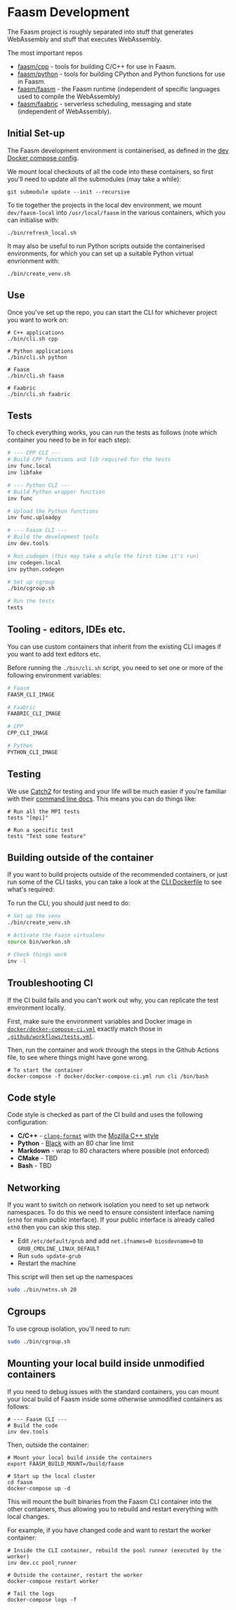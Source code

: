 # Faasm Development

The Faasm project is roughly separated into stuff that generates WebAssembly and
stuff that executes WebAssembly. 

The most important repos 

- [faasm/cpp](https://github.com/faasm/cpp) - tools for building C/C++ for use
  in Faasm.
- [faasm/python](https://github.com/faasm/python) - tools for building CPython
  and Python functions for use in Faasm.
- [faasm/faasm](https://github.com/faasm/faasm) - the Faasm runtime (independent
  of specific languages used to compile the WebAssembly)
- [faasm/faabric](https://github.com/faasm/faabric) - serverless scheduling,
  messaging and state (independent of WebAssembly).

## Initial Set-up

The Faasm development environment is containerised, as defined in the [dev
Docker compose config](docker-compose-dev.yml).

We mount local checkouts of all the code into these containers, so first you'll
need to update all the submodules (may take a while):

```
git submodule update --init --recursive
```

To tie together the projects in the local dev environment, we mount
`dev/faasm-local` into `/usr/local/faasm` in the various containers, which you
can initialise with:

```
./bin/refresh_local.sh
```

It may also be useful to run Python scripts outside the containerised 
environments, for which you can set up a suitable Python virtual envrionment 
with:

```
./bin/create_venv.sh
```

## Use

Once you've set up the repo, you can start the CLI for whichever project you 
want to work on:

```
# C++ applications
./bin/cli.sh cpp

# Python applications
./bin/cli.sh python

# Faasm 
./bin/cli.sh faasm

# Faabric
./bin/cli.sh faabric
```

## Tests

To check everything works, you can run the tests as follows (note which 
container you need to be in for each step):

```bash
# --- CPP CLI ---
# Build CPP functions and lib required for the tests
inv func.local
inv libfake

# --- Python CLI ---
# Build Python wrapper function
inv func

# Upload the Python functions
inv func.uploadpy

# --- Faasm CLI ---
# Build the development tools
inv dev.tools

# Run codegen (this may take a while the first time it's run)
inv codegen.local
inv python.codegen

# Set up cgroup
./bin/cgroup.sh

# Run the tests
tests
```

## Tooling - editors, IDEs etc.

You can use custom containers that inherit from the existing CLI images if you
want to add text editors etc. 

Before running the `./bin/cli.sh` script, you need to set one or more of the
following environment variables:

```bash
# Faasm
FAASM_CLI_IMAGE

# Faabric
FAABRIC_CLI_IMAGE

# CPP
CPP_CLI_IMAGE

# Python
PYTHON_CLI_IMAGE
```

## Testing

We use [Catch2](https://github.com/catchorg/Catch2) for testing and your life 
will be much easier if you're familiar with their [command line
docs](https://github.com/catchorg/Catch2/blob/v2.x/docs/command-line.md).  This
means you can do things like:

```
# Run all the MPI tests
tests "[mpi]"

# Run a specific test
tests "Test some feature"
```

## Building outside of the container

If you want to build projects outside of the recommended containers, or just
run some of the CLI tasks, you can take a look at the [CLI
Dockerfile](../docker/cli.dockerfile) to see what's required:

To run the CLI, you should just need to do:

```bash
# Set up the venv
./bin/create_venv.sh

# Activate the Faasm virtualenv
source bin/workon.sh

# Check things work
inv -l
```

## Troubleshooting CI

If the CI build fails and you can't work out why, you can replicate the test
environment locally.

First, make sure the environment variables and Docker image in 
[`docker/docker-compose-ci.yml`](../docker/docker-compose-ci.yml) exactly match
those in [`.github/workflows/tests.yml`](../.github/workflows/tests.yml).

Then, run the container and work through the steps in the Github Actions file,
to see where things might have gone wrong.

```
# To start the container 
docker-compose -f docker/docker-compose-ci.yml run cli /bin/bash
```

## Code style

Code style is checked as part of the CI build and uses the following
configuration:

- **C/C++** - [`clang-format`](https://clang.llvm.org/docs/ClangFormat.html)
  with the [Mozilla C++
  style](https://firefox-source-docs.mozilla.org/code-quality/coding-style/coding_style_cpp.html)
- **Python** - [Black](https://github.com/psf/black) with an 80 char line limit
- **Markdown** - wrap to 80 characters where possible (not enforced)
- **CMake** - TBD
- **Bash** - TBD

## Networking

If you want to switch on network isolation you need to set up network
namespaces. To do this we need to ensure consistent interface naming (`eth0` for
main public interface). If your public interface is already called `eth0` then
you can skip this step.

- Edit `/etc/default/grub` and add `net.ifnames=0 biosdevname=0` to
  `GRUB_CMDLINE_LINUX_DEFAULT`
- Run `sudo update-grub`
- Restart the machine

This script will then set up the namespaces

```bash
sudo ./bin/netns.sh 20
```

## Cgroups

To use cgroup isolation, you'll need to run:

```bash
sudo ./bin/cgroup.sh
```

## Mounting your local build inside unmodified containers

If you need to debug issues with the standard containers, you can mount your 
local build of Faasm inside some otherwise unmodified containers as follows:

```
# --- Faasm CLI ---
# Build the code
inv dev.tools
```

Then, outside the container:

```
# Mount your local build inside the containers
export FAASM_BUILD_MOUNT=/build/faasm

# Start up the local cluster
cd faasm
docker-compose up -d
```

This will mount the built binaries from the Faasm CLI container into the other 
containers, thus allowing you to rebuild and restart everything with local 
changes. 

For example, if you have changed code and want to restart the worker container:

```
# Inside the CLI container, rebuild the pool runner (executed by the worker)
inv dev.cc pool_runner

# Outside the container, restart the worker
docker-compose restart worker

# Tail the logs
docker-compose logs -f
```

